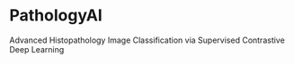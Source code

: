 # PathologyAI
Advanced Histopathology Image Classification via Supervised Contrastive Deep Learning
